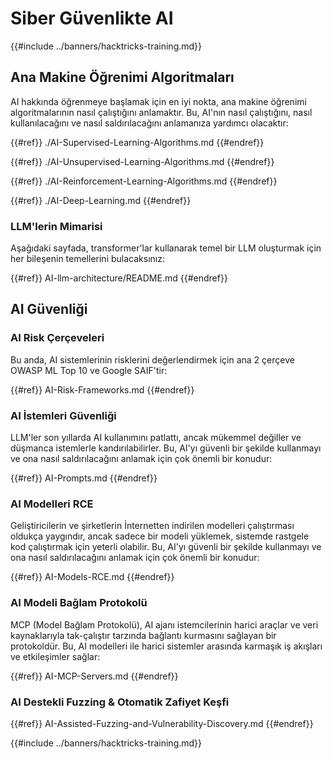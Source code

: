 # Siber Güvenlikte AI

{{#include ../banners/hacktricks-training.md}}

## Ana Makine Öğrenimi Algoritmaları

AI hakkında öğrenmeye başlamak için en iyi nokta, ana makine öğrenimi algoritmalarının nasıl çalıştığını anlamaktır. Bu, AI'nın nasıl çalıştığını, nasıl kullanılacağını ve nasıl saldırılacağını anlamanıza yardımcı olacaktır:

{{#ref}}
./AI-Supervised-Learning-Algorithms.md
{{#endref}}

{{#ref}}
./AI-Unsupervised-Learning-Algorithms.md
{{#endref}}

{{#ref}}
./AI-Reinforcement-Learning-Algorithms.md
{{#endref}}

{{#ref}}
./AI-Deep-Learning.md
{{#endref}}

### LLM'lerin Mimarisi

Aşağıdaki sayfada, transformer'lar kullanarak temel bir LLM oluşturmak için her bileşenin temellerini bulacaksınız:

{{#ref}}
AI-llm-architecture/README.md
{{#endref}}

## AI Güvenliği

### AI Risk Çerçeveleri

Bu anda, AI sistemlerinin risklerini değerlendirmek için ana 2 çerçeve OWASP ML Top 10 ve Google SAIF'tir:

{{#ref}}
AI-Risk-Frameworks.md
{{#endref}}

### AI İstemleri Güvenliği

LLM'ler son yıllarda AI kullanımını patlattı, ancak mükemmel değiller ve düşmanca istemlerle kandırılabilirler. Bu, AI'yı güvenli bir şekilde kullanmayı ve ona nasıl saldırılacağını anlamak için çok önemli bir konudur:

{{#ref}}
AI-Prompts.md
{{#endref}}

### AI Modelleri RCE

Geliştiricilerin ve şirketlerin İnternetten indirilen modelleri çalıştırması oldukça yaygındır, ancak sadece bir modeli yüklemek, sistemde rastgele kod çalıştırmak için yeterli olabilir. Bu, AI'yı güvenli bir şekilde kullanmayı ve ona nasıl saldırılacağını anlamak için çok önemli bir konudur:

{{#ref}}
AI-Models-RCE.md
{{#endref}}

### AI Modeli Bağlam Protokolü

MCP (Model Bağlam Protokolü), AI ajanı istemcilerinin harici araçlar ve veri kaynaklarıyla tak-çalıştır tarzında bağlantı kurmasını sağlayan bir protokoldür. Bu, AI modelleri ile harici sistemler arasında karmaşık iş akışları ve etkileşimler sağlar:

{{#ref}}
AI-MCP-Servers.md
{{#endref}}

### AI Destekli Fuzzing & Otomatik Zafiyet Keşfi

{{#ref}}
AI-Assisted-Fuzzing-and-Vulnerability-Discovery.md
{{#endref}}

{{#include ../banners/hacktricks-training.md}}
